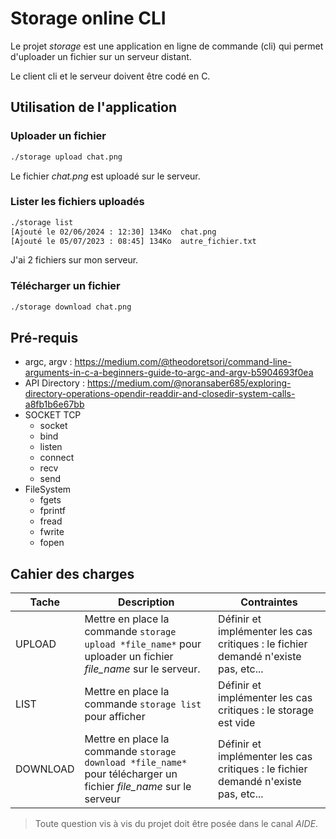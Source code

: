 # Storage online CLI
Le projet *storage* est une application en ligne de commande (cli) qui permet d'uploader un fichier sur un serveur distant.

Le client cli et le serveur doivent être codé en C.

## Utilisation de l'application

### Uploader un fichier
```bash
./storage upload chat.png
```
Le fichier *chat.png* est uploadé sur le serveur.

### Lister les fichiers uploadés

```bash
./storage list
[Ajouté le 02/06/2024 : 12:30] 134Ko  chat.png
[Ajouté le 05/07/2023 : 08:45] 134Ko  autre_fichier.txt
```
J'ai 2 fichiers sur mon serveur.

### Télécharger un fichier
```bash
./storage download chat.png
```

## Pré-requis

- argc, argv : https://medium.com/@theodoretsori/command-line-arguments-in-c-a-beginners-guide-to-argc-and-argv-b5904693f0ea
- API Directory : https://medium.com/@noransaber685/exploring-directory-operations-opendir-readdir-and-closedir-system-calls-a8fb1b6e67bb
- SOCKET TCP
    - socket
    - bind
    - listen
    - connect
    - recv
    - send
- FileSystem
    - fgets
    - fprintf
    - fread
    - fwrite
    - fopen

## Cahier des charges

|Tache|Description|Contraintes|
|-|-|-|
|UPLOAD|Mettre en place la commande `storage upload *file_name*` pour uploader un fichier *file_name* sur le serveur.|Définir et implémenter les cas critiques : le fichier demandé n'existe pas, etc...|
|LIST| Mettre en place la commande `storage list` pour afficher |Définir et implémenter les cas critiques : le storage est vide|
|DOWNLOAD| Mettre en place la commande `storage download *file_name*` pour télécharger un fichier *file_name* sur le serveur|Définir et implémenter les cas critiques : le fichier demandé n'existe pas, etc...|

> Toute question vis à vis du projet doit être posée dans le canal *AIDE*.
